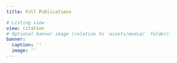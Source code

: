 ```yaml
---
title: Full Publications

# Listing view
view: citation
# Optional banner image (relative to `assets/media/` folder).
banner:
  caption: ''
  image: ''
---
```


<script>
document.addEventListener('DOMContentLoaded', function () {
  const container = document.querySelector('#container-publications');
  if (!container) return;

  function renumber() {
    // 只取可见条目
    const items = Array.from(
      container.querySelectorAll('.isotope-item')
    ).filter(el => el.style.display !== 'none');

    const total = items.length;

    items.forEach((el, i) => {
      const cite = el.querySelector('.pub-list-item.view-citation');
      if (!cite) return;

      const num = total - i; // 倒序编号

      // 如果已有编号先清掉
      let badge = cite.querySelector('.pub-index');
      if (!badge) {
        badge = document.createElement('span');
        badge.className = 'pub-index';
        badge.style.fontWeight = '600';
        badge.style.marginRight = '0.5rem';
        cite.prepend(badge);
      }
      badge.textContent = `[${num}] `;
    });
  }

  // 页面加载完后跑一次
  renumber();

  // Isotope 布局完成时重新编号（核心）
  container.addEventListener('arrangeComplete', renumber);

  // 兜底：DOM 变化时也触发
  if ('MutationObserver' in window) {
    const mo = new MutationObserver(() => renumber());
    mo.observe(container, { childList: true, subtree: true, attributes: true, attributeFilter: ['style', 'class'] });
  }
});
</script>
